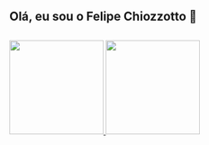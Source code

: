 ## Olá, eu sou o Felipe Chiozzotto 👋

##
  
  <div align="left">
<a href="https://github.com/FeChiozzotto">
  <img height="167em" src="https://github-readme-stats.vercel.app/api?username=FeChiozzotto&show_icons=true&theme=tokyonight&include_all_commits=true&count_private=true"/>
  <img height="167em" src="https://github-readme-stats.vercel.app/api/top-langs/?username=FeChiozzotto&layout=compact&langs_count=7&theme=tokyonight"/>
</div>
